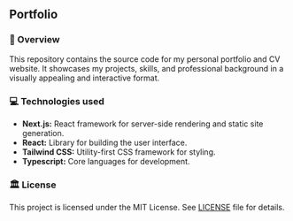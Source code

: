 ## Portfolio
### 👀 Overview 
This repository contains the source code for my personal portfolio and CV website. It showcases my projects, skills, and professional background in a visually appealing and interactive format.

### 💻 Technologies used
- **Next.js:** React framework for server-side rendering and static site generation.
- **React:** Library for building the user interface.
- **Tailwind CSS:** Utility-first CSS framework for styling.
- **Typescript:** Core languages for development.

### 🏛️ License
This project is licensed under the MIT License. See [LICENSE](LICENSE) file for details.
